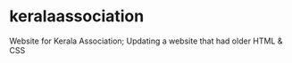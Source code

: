 keralaassociation
=================

Website for Kerala Association; Updating a website that had older HTML & CSS
